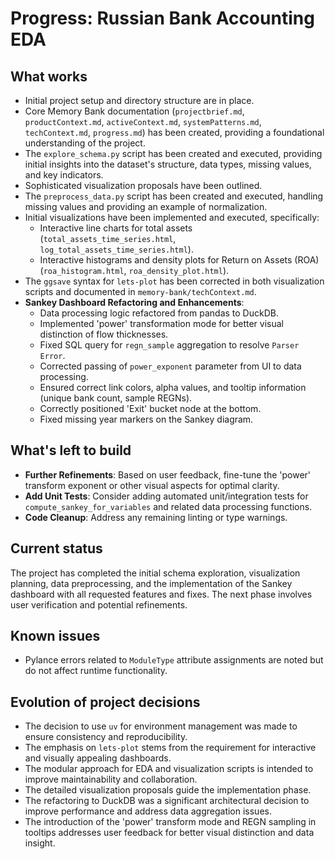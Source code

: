 # Progress: Russian Bank Accounting EDA

## What works
- Initial project setup and directory structure are in place.
- Core Memory Bank documentation (`projectbrief.md`, `productContext.md`, `activeContext.md`, `systemPatterns.md`, `techContext.md`, `progress.md`) has been created, providing a foundational understanding of the project.
- The `explore_schema.py` script has been created and executed, providing initial insights into the dataset's structure, data types, missing values, and key indicators.
- Sophisticated visualization proposals have been outlined.
- The `preprocess_data.py` script has been created and executed, handling missing values and providing an example of normalization.
- Initial visualizations have been implemented and executed, specifically:
    - Interactive line charts for total assets (`total_assets_time_series.html`, `log_total_assets_time_series.html`).
    - Interactive histograms and density plots for Return on Assets (ROA) (`roa_histogram.html`, `roa_density_plot.html`).
- The `ggsave` syntax for `lets-plot` has been corrected in both visualization scripts and documented in `memory-bank/techContext.md`.
- **Sankey Dashboard Refactoring and Enhancements**:
    - Data processing logic refactored from pandas to DuckDB.
    - Implemented 'power' transformation mode for better visual distinction of flow thicknesses.
    - Fixed SQL query for `regn_sample` aggregation to resolve `Parser Error`.
    - Corrected passing of `power_exponent` parameter from UI to data processing.
    - Ensured correct link colors, alpha values, and tooltip information (unique bank count, sample REGNs).
    - Correctly positioned 'Exit' bucket node at the bottom.
    - Fixed missing year markers on the Sankey diagram.

## What's left to build
- **Further Refinements**: Based on user feedback, fine-tune the 'power' transform exponent or other visual aspects for optimal clarity.
- **Add Unit Tests**: Consider adding automated unit/integration tests for `compute_sankey_for_variables` and related data processing functions.
- **Code Cleanup**: Address any remaining linting or type warnings.

## Current status
The project has completed the initial schema exploration, visualization planning, data preprocessing, and the implementation of the Sankey dashboard with all requested features and fixes. The next phase involves user verification and potential refinements.

## Known issues
- Pylance errors related to `ModuleType` attribute assignments are noted but do not affect runtime functionality.

## Evolution of project decisions
- The decision to use `uv` for environment management was made to ensure consistency and reproducibility.
- The emphasis on `lets-plot` stems from the requirement for interactive and visually appealing dashboards.
- The modular approach for EDA and visualization scripts is intended to improve maintainability and collaboration.
- The detailed visualization proposals guide the implementation phase.
- The refactoring to DuckDB was a significant architectural decision to improve performance and address data aggregation issues.
- The introduction of the 'power' transform mode and REGN sampling in tooltips addresses user feedback for better visual distinction and data insight.
